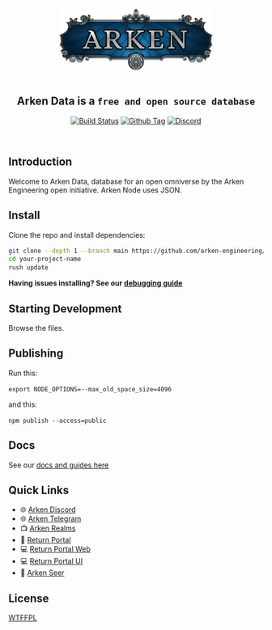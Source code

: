 <div align="center">
  <br>

  <img src=".erb/img/logo.png" width="60%" />

  <br>
  <br>

  <h2><strong>Arken Data</strong> is a <code>free and open source database</code></h2>

[![Build Status][github-actions-status]][github-actions-url]
[![Github Tag][github-tag-image]][github-tag-url]
[![Discord](https://badgen.net/badge/icon/discord?icon=discord&label)](https://discord.arken.gg)

</div>

<br>

## Introduction

<p>
  Welcome to Arken Data, database for an open omniverse by the Arken Engineering open initiative. Arken Node uses JSON.
</p>

## Install

Clone the repo and install dependencies:

```bash
git clone --depth 1 --branch main https://github.com/arken-engineering/data.git your-project-name
cd your-project-name
rush update
```

**Having issues installing? See our [debugging guide](https://github.com/arken-engineering/data/issues/1)**

## Starting Development

Browse the files.

## Publishing

Run this:

`export NODE_OPTIONS=--max_old_space_size=4096`

and this:

`npm publish --access=public`

## Docs

See our [docs and guides here](https://docs.arken.gg/installation)

## Quick Links

- 🌐 [Arken Discord](https://discord.arken.gg)
- 🌐 [Arken Telegram](https://telegram.arken.gg)
- 📺 [Arken Realms](https://arken.gg/)
- 📖 [Return Portal](http://return.gg/portal)
- 💻 [Return Portal Web](https://github.com/arken-engineering/portal-web)
- 💻 [Return Portal UI](https://github.com/arken-engineering/portal-ui)
- 🔗 [Arken Seer](https://github.com/arken-engineering/seer)

## License

[WTFFPL](LICENSE)

[github-actions-status]: https://github.com/arken-engineering/data/workflows/Test/badge.svg
[github-actions-url]: https://github.com/arken-engineering/data/actions
[github-tag-image]: https://img.shields.io/github/tag/arken-engineering/data.svg?label=version
[github-tag-url]: https://github.com/arken-engineering/data/releases/latest


